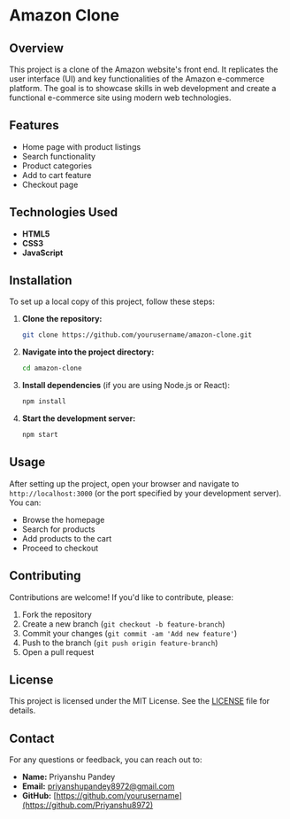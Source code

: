 

# Amazon Clone

## Overview
This project is a clone of the Amazon website's front end. It replicates the user interface (UI) and key functionalities of the Amazon e-commerce platform. The goal is to showcase skills in web development and create a functional e-commerce site using modern web technologies.

## Features
- Home page with product listings
- Search functionality
- Product categories
- Add to cart feature
- Checkout page


## Technologies Used
- **HTML5**
- **CSS3**
- **JavaScript**


## Installation
To set up a local copy of this project, follow these steps:

1. **Clone the repository:**
   ```bash
   git clone https://github.com/yourusername/amazon-clone.git
   ```

2. **Navigate into the project directory:**
   ```bash
   cd amazon-clone
   ```

3. **Install dependencies** (if you are using Node.js or React):
   ```bash
   npm install
   ```

4. **Start the development server:**
   ```bash
   npm start
   ```

## Usage
After setting up the project, open your browser and navigate to `http://localhost:3000` (or the port specified by your development server). You can:
- Browse the homepage
- Search for products
- Add products to the cart
- Proceed to checkout

## Contributing
Contributions are welcome! If you'd like to contribute, please:
1. Fork the repository
2. Create a new branch (`git checkout -b feature-branch`)
3. Commit your changes (`git commit -am 'Add new feature'`)
4. Push to the branch (`git push origin feature-branch`)
5. Open a pull request

## License
This project is licensed under the MIT License. See the [LICENSE](LICENSE) file for details.

## Contact
For any questions or feedback, you can reach out to:

- **Name:** Priyanshu Pandey
- **Email:** priyanshupandey8972@gmail.com
- **GitHub:** [https://github.com/yourusername](https://github.com/Priyanshu8972)

